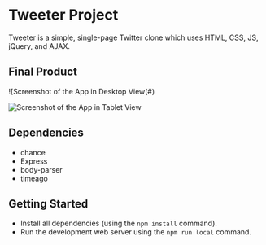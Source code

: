 # Tweeter Project

Tweeter is a simple, single-page Twitter clone which uses HTML, CSS, JS, jQuery, and AJAX.

## Final Product

![Screenshot of the App in Desktop View(#)

![Screenshot of the App in Tablet View](#)

## Dependencies

- chance
- Express
- body-parser
- timeago

## Getting Started

- Install all dependencies (using the `npm install` command).
- Run the development web server using the `npm run local` command.